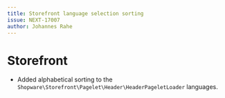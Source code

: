 ```yaml
---
title: Storefront language selection sorting
issue: NEXT-17007
author: Johannes Rahe
---
```

# Storefront
* Added alphabetical sorting to the `Shopware\Storefront\Pagelet\Header\HeaderPageletLoader` languages.
